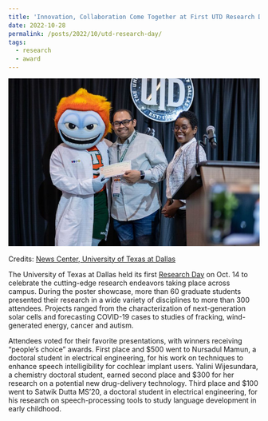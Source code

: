 ```yaml
---
title: 'Innovation, Collaboration Come Together at First UTD Research Day'
date: 2022-10-28
permalink: /posts/2022/10/utd-research-day/
tags:
  - research
  - award
---
```


<img src='/images/2022-Research-Day-109.jpeg'>

Credits: [News Center, University of Texas at Dallas](https://news.utdallas.edu/campus-community/research-day-2022/)

The University of Texas at Dallas held its first [Research Day](https://sites.utdallas.edu/researchday/) on Oct. 14 to celebrate the cutting-edge research endeavors taking place across campus. During the poster showcase, more than 60 graduate students presented their research in a wide variety of disciplines to more than 300 attendees. Projects ranged from the characterization of next-generation solar cells and forecasting COVID-19 cases to studies of fracking, wind-generated energy, cancer and autism.

Attendees voted for their favorite presentations, with winners receiving “people’s choice” awards. First place and \$500 went to Nursadul Mamun, a doctoral student in electrical engineering, for his work on techniques to enhance speech intelligibility for cochlear implant users. Yalini Wijesundara, a chemistry doctoral student, earned second place and \$300 for her research on a potential new drug-delivery technology. Third place and \$100 went to Satwik Dutta MS’20, a doctoral student in electrical engineering, for his research on speech-processing tools to study language development in early childhood.
